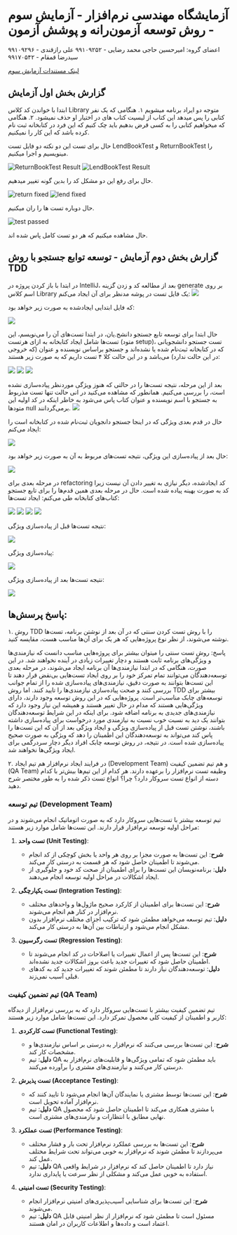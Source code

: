 # آزمایشگاه مهندسی نرم‌افزار - آزمایش سوم - روش توسعه آزمون‌رانه و پوشش آزمون
اعضای گروه:
امیرحسین حاجی محمد رضایی - ۹۹۱۰۹۲۵۲
علی رازقندی - ۹۹۱۰۹۲۹۶
سید‌رضا قمقام - ۹۹۱۷۰۵۴۲

[لینک مستندات آزمایش سوم](https://github.com/ssc-public/Software-Engineering-Lab/blob/main/courseworks/experiments/TDD-and-coverage.md)

## گزارش بخش اول آزمایش
ابتدا با خواندن کد کلاس Library متوجه دو ایراد برنامه میشویم 
۱. هنگامی که یک نفر کتابی را پس میدهد این کتاب از لیسیت کتاب های در اختیار او حذف نمیشود.
۲. هنگامی که میخواهیم کتابی را به کسی قرض بدهیم باید چک کنیم که این فرد در کتابخانه ثبت نام کرده باشد که این کار را نمیکنیم.

حال برای تست این دو نکته دو فایل تست LendBookTest و ReturnBookTest را مینویسیم و اجرا میکنیم.

![ReturnBookTest Result](image.png) 
![LendBookTest Result](image-1.png)

حال برای رفع این دو مشکل کد را بدین گونه تغییر میدهیم.

![return fixed](image-2.png)
![lend fixed](image-3.png)

حال دوباره تست ها را ران میکنیم.

![test passed](image-4.png)

حال مشاهده میکنیم که هر دو تست کامل پاس شده اند.

## گزارش بخش دوم آزمایش - توسعه توابع جستجو با روش TDD 

در ابتدا با باز کردن پروژه در IntelliJ، بعد از مطالعه کد و زدن گزینه generate بر روی اسم کلاس Library یک فایل تست در پوشه مدنظر برای آن ایجاد می‌کنم:
![](https://github.com/amir-haji/SE_Lab_exp_3/blob/main/report%20screenshots/part%202%20screenshots/2.PNG)

که فایل ابتدایی ایجاد‌شده به صورت زیر خواهد بود:

![](https://github.com/amir-haji/SE_Lab_exp_3/blob/main/report%20screenshots/part%202%20screenshots/3.PNG)

حال ابتدا برای توسعه تابع جستجو دانشج.یان، در ابتدا تست‌های آن را می‌نویسم، این تست‌ها شامل ایجاد کتابخانه به ازای هرتست (متود setup)، تست جستجو دانشجویانی که در کتابخانه ثبت‌نام شده یا نشده‌اند و جستجو بر‌اساس نویسنده و عنوان (که خروجی در این حالت ندارد) می‌باشد و در این حالت کلا ۴ تست داریم که به صورت زیر هستند:

![](https://github.com/amir-haji/SE_Lab_exp_3/blob/main/report%20screenshots/part%202%20screenshots/4.PNG)
![](https://github.com/amir-haji/SE_Lab_exp_3/blob/main/report%20screenshots/part%202%20screenshots/5.PNG)
![](https://github.com/amir-haji/SE_Lab_exp_3/blob/main/report%20screenshots/part%202%20screenshots/6.PNG)

بعد از این مرحله، نتیجه تست‌ها را در حالتی که هنوز ویژگی موردنظر پیاده‌سازی نشده است، را بررسی می‌کنیم. همانطور که مشاهده می‌کنید در انی حالت تنها تست مذربوط به جستجو با اسم نویسنده و عنوان کتاب پاس می‌شود به خاطر اینکه در کد اولیه این متود‌ها null برمی‌گردانند.
![](https://github.com/amir-haji/SE_Lab_exp_3/blob/main/report%20screenshots/part%202%20screenshots/7.PNG)

حال در قدم بعدی ویژگی که در اینجا جستجو دانجویان ثبت‌نام شده در کتابخانه است را ایجاد می‌کنم:

![](https://github.com/amir-haji/SE_Lab_exp_3/blob/main/report%20screenshots/part%202%20screenshots/8.PNG)

حال بعد از پیاده‌سازی این ویژگی، نتیجه تست‌های مربوط به آن به صورت زیر خواهد بود:

![](https://github.com/amir-haji/SE_Lab_exp_3/blob/main/report%20screenshots/part%202%20screenshots/9.PNG)

در مرحله بعدی برای refactoring کد ایجاد‌شده، دیگر نیازی به تغییر دادن آن نیست زیرا کد به صورت بهینه پیاده شده است. حال در مرحله بعدی همین قدم‌ها را برای تابع جستجو کتاب‌های کتابخانه طی می‌کنم:
ایجاد تست‌ها:

![](https://github.com/amir-haji/SE_Lab_exp_3/blob/main/report%20screenshots/part%202%20screenshots/10.PNG)
![](https://github.com/amir-haji/SE_Lab_exp_3/blob/main/report%20screenshots/part%202%20screenshots/11.PNG)
![](https://github.com/amir-haji/SE_Lab_exp_3/blob/main/report%20screenshots/part%202%20screenshots/12.PNG)
![](https://github.com/amir-haji/SE_Lab_exp_3/blob/main/report%20screenshots/part%202%20screenshots/13.PNG)

نتیجه تست‌ها قبل از پیاده‌سازی ویژگی:

![](https://github.com/amir-haji/SE_Lab_exp_3/blob/main/report%20screenshots/part%202%20screenshots/16.PNG)

پیاده‌سازی ویژگی:

![](https://github.com/amir-haji/SE_Lab_exp_3/blob/main/report%20screenshots/part%202%20screenshots/14.PNG)

نتیجه تست‌ها بعد از پیاده‌سازی ویژگی:

![](https://github.com/amir-haji/SE_Lab_exp_3/blob/main/report%20screenshots/part%202%20screenshots/15.PNG)

## پاسخ پرسش‌ها:
۱. روش
TDD
را با روش تست کردن سنتی که در آن بعد از نوشتن برنامه، تست‌ها نوشته می‌شوند، از نظر نوع پروژه‌هایی که هر یک برای آن‌ها مناسب هست، مقایسه کنید.

پاسخ: روش تست سنتی را میتوان بیشتر برای پروژه‌هایی مناسب دانست که نیازمندی‌ها و ویژگی‌های برنامه ثابت هستند و دچار تغییرات زیادی در آینده نخواهند شد. در این صورت، هنگامی که در ابتدا نیازمندی‌ها آن برنامه ایجاد می‌شوند، در مرحله بعدی توسعه‌دهندگان می‌توانند تمام تمرکز خود را بر روی ایجاد تست‌هایی بی‌نقض قرار دهند تا این تست‌ها بتوانند به صورت دقیق، نیازمندی‌های پیاده‌سازی شده را از تمام جوانب بررسی کنند و صحت پیاده‌سازی نیازمندی‌ها را تایید کنند. اما روش TDD بیشتر برای توسعه‌های چابک مناسب‌تر است. پروژه‌هایی که در این روش توسعه وجود دارند، دارای ویژگی‌هایی هستند که مدام در حال تغییر هستند و همیشه این نیاز وجود دارد که نیازمندی‌های جدیدی به برنامه اضافه شود. برای اینکه در این شرایط توسعه‌دهندگان بتوانند یک دید به نسبت خوب نسبت به نیازمندی مورد‌ درخواست برای پیاده‌سازی داشته باشند، نوشتن تست قبل از پیاده‌سازی ویژگی و ایجاد ویژگی بعد از آن که این تست‌ها را پاس کند می‌تواند به توسعه‌دهندگان این اطمینان را دهد که ویژگی به صورت صحیح پیاده‌سازی شده است. در نتیجه، در روش توسعه چابک افراد دیگر دچار سردرگمی برای ایجاد ویژگی‌ها نخواهند شد.


۲. در فرایند ایجاد نرم‌افزار هم تیم ایجاد (Development Team) و هم تیم تضمین کیفیت (QA Team) وظیفه تست نرم‌افزار را برعهده دارند. هر کدام از این تیم‌ها بیش‌تر با کدام دسته از انواع تست سروکار دارد؟ چرا؟ انواع تست ذکر شده را به طور مختصر شرح دهید.

### تیم توسعه (Development Team)
تیم توسعه بیشتر با تست‌هایی سروکار دارد که به صورت اتوماتیک انجام می‌شوند و در مراحل اولیه توسعه نرم‌افزار قرار دارند. این تست‌ها شامل موارد زیر هستند:

1. **تست واحد (Unit Testing)**:
   - **شرح**: این تست‌ها به صورت مجزا بر روی هر واحد یا بخش کوچکی از کد انجام می‌شوند تا اطمینان حاصل شود که هر قسمت به درستی کار می‌کند.
   - **دلیل**: برنامه‌نویسان این تست‌ها را برای اطمینان از صحت کد خود و جلوگیری از ایجاد اشکالات در مراحل اولیه توسعه انجام می‌دهند.

2. **تست یکپارچگی (Integration Testing)**:
   - **شرح**: این تست‌ها برای اطمینان از کارکرد صحیح ماژول‌ها و واحدهای مختلف نرم‌افزار در کنار هم انجام می‌شوند.
   - **دلیل**: تیم توسعه می‌خواهد مطمئن شود که ترکیب اجزای مختلف نرم‌افزار بدون مشکل انجام می‌شود و ارتباطات بین آن‌ها به درستی کار می‌کند.

3. **تست رگرسیون (Regression Testing)**:
   - **شرح**: این تست‌ها پس از اعمال تغییرات یا اصلاحات در کد انجام می‌شوند تا اطمینان حاصل شود که تغییرات جدید باعث بروز اشکالات جدید نشده‌اند.
   - **دلیل**: توسعه‌دهندگان نیاز دارند تا مطمئن شوند که تغییرات جدید کد به کدهای قبلی آسیب نمی‌زند.

### تیم تضمین کیفیت (QA Team)
تیم تضمین کیفیت بیشتر با تست‌هایی سروکار دارد که به بررسی نرم‌افزار از دیدگاه کاربر و اطمینان از کیفیت کلی محصول تمرکز دارد. این تست‌ها شامل موارد زیر هستند:

1. **تست کارکردی (Functional Testing)**:
   - **شرح**: این تست‌ها بررسی می‌کنند که نرم‌افزار به درستی بر اساس نیازمندی‌ها و مشخصات کار کند.
   - **دلیل**: تیم QA باید مطمئن شود که تمامی ویژگی‌ها و قابلیت‌های نرم‌افزار به درستی کار می‌کنند و نیازمندی‌های مشتری را برآورده می‌کنند.

2. **تست پذیرش (Acceptance Testing)**:
   - **شرح**: این تست‌ها توسط مشتری یا نمایندگان آن‌ها انجام می‌شود تا تایید کنند که نرم‌افزار آماده تحویل است.
   - **دلیل**: تیم QA با مشتری همکاری می‌کند تا اطمینان حاصل شود که محصول نهایی مطابق با انتظارات و نیازمندی‌های مشتری است.

3. **تست عملکرد (Performance Testing)**:
   - **شرح**: این تست‌ها به بررسی عملکرد نرم‌افزار تحت بار و فشار مختلف می‌پردازند تا مطمئن شوند که نرم‌افزار به خوبی می‌تواند تحت شرایط مختلف عمل کند.
   - **دلیل**: تیم QA نیاز دارد تا اطمینان حاصل کند که نرم‌افزار در شرایط واقعی استفاده به خوبی عمل می‌کند و مشکلی از نظر سرعت یا پایداری ندارد.

4. **تست امنیتی (Security Testing)**:
   - **شرح**: این تست‌ها برای شناسایی آسیب‌پذیری‌های امنیتی نرم‌افزار انجام می‌شوند.
   - **دلیل**: تیم QA مسئول است تا مطمئن شود که نرم‌افزار از نظر امنیتی قابل اعتماد است و داده‌ها و اطلاعات کاربران در امان هستند.





